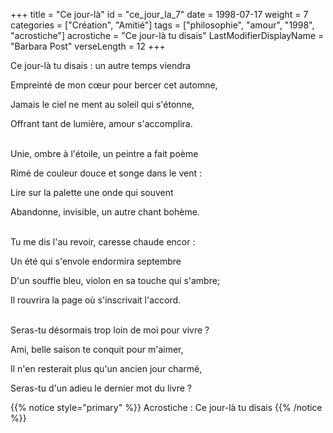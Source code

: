 +++
title = "Ce jour-là"
id = "ce_jour_la_7"
date = 1998-07-17
weight = 7
categories = ["Création", "Amitié"]
tags = ["philosophie", "amour", "1998", "acrostiche"]
acrostiche = "Ce jour-là tu disais"
LastModifierDisplayName = "Barbara Post"
verseLength = 12
+++

Ce jour-là tu disais : un autre temps viendra

Empreinté de mon cœur pour bercer cet automne,

Jamais le ciel ne ment au soleil qui s'étonne,

Offrant tant de lumière, amour s'accomplira.

 \
Unie, ombre à l'étoile, un peintre a fait poème

Rimé de couleur douce et songe dans le vent :

Lire sur la palette une onde qui souvent

Abandonne, invisible, un autre chant bohème.

 \
Tu me dis l'au revoir, caresse chaude encor :

Un été qui s'envole endormira septembre

D'un souffle bleu, violon en sa touche qui s'ambre;

Il rouvrira la page où s'inscrivait l'accord.

 \
Seras-tu désormais trop loin de moi pour vivre ?

Ami, belle saison te conquit pour m'aimer,

Il n'en resterait plus qu'un ancien jour charmé,

Seras-tu d'un adieu le dernier mot du livre ?

{{% notice style="primary" %}}
Acrostiche : Ce jour-là tu disais
{{% /notice %}}
